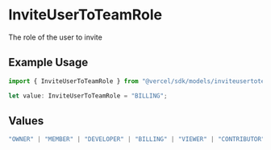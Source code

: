# InviteUserToTeamRole

The role of the user to invite

## Example Usage

```typescript
import { InviteUserToTeamRole } from "@vercel/sdk/models/inviteusertoteamop.js";

let value: InviteUserToTeamRole = "BILLING";
```

## Values

```typescript
"OWNER" | "MEMBER" | "DEVELOPER" | "BILLING" | "VIEWER" | "CONTRIBUTOR"
```